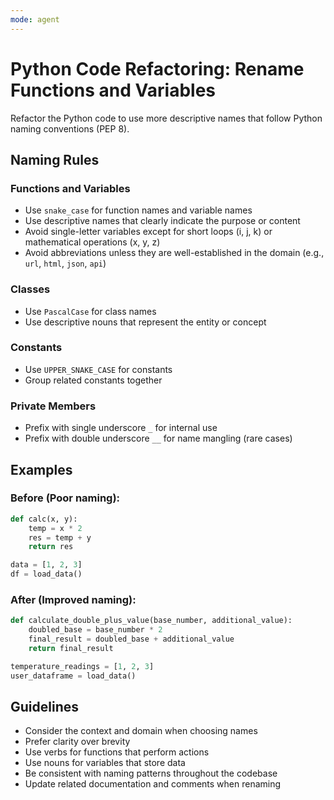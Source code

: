 ```yaml
---
mode: agent
---
```


# Python Code Refactoring: Rename Functions and Variables

Refactor the Python code to use more descriptive names that follow Python naming conventions (PEP 8).

## Naming Rules

### Functions and Variables
- Use `snake_case` for function names and variable names
- Use descriptive names that clearly indicate the purpose or content
- Avoid single-letter variables except for short loops (i, j, k) or mathematical operations (x, y, z)
- Avoid abbreviations unless they are well-established in the domain (e.g., `url`, `html`, `json`, `api`)

### Classes
- Use `PascalCase` for class names
- Use descriptive nouns that represent the entity or concept

### Constants
- Use `UPPER_SNAKE_CASE` for constants
- Group related constants together

### Private Members
- Prefix with single underscore `_` for internal use
- Prefix with double underscore `__` for name mangling (rare cases)

## Examples

### Before (Poor naming):
```python
def calc(x, y):
    temp = x * 2
    res = temp + y
    return res

data = [1, 2, 3]
df = load_data()
```

### After (Improved naming):
```python
def calculate_double_plus_value(base_number, additional_value):
    doubled_base = base_number * 2
    final_result = doubled_base + additional_value
    return final_result

temperature_readings = [1, 2, 3]
user_dataframe = load_data()
```

## Guidelines
- Consider the context and domain when choosing names
- Prefer clarity over brevity
- Use verbs for functions that perform actions
- Use nouns for variables that store data
- Be consistent with naming patterns throughout the codebase
- Update related documentation and comments when renaming